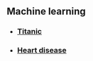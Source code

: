 Machine learning
----------------

-	### [Titanic](https://github.com/RoadoneP/Machine_learning/tree/main/titanic)
-	### [Heart disease](https://github.com/RoadoneP/Machine_learning/tree/main/heart_disease)
